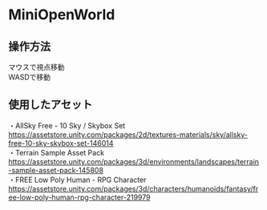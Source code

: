 # MiniOpenWorld
## 操作方法
マウスで視点移動  
WASDで移動

## 使用したアセット
・AllSky Free - 10 Sky / Skybox Set  
<https://assetstore.unity.com/packages/2d/textures-materials/sky/allsky-free-10-sky-skybox-set-146014>  
・Terrain Sample Asset Pack  
<https://assetstore.unity.com/packages/3d/environments/landscapes/terrain-sample-asset-pack-145808>  
・FREE Low Poly Human - RPG Character
<https://assetstore.unity.com/packages/3d/characters/humanoids/fantasy/free-low-poly-human-rpg-character-219979>
